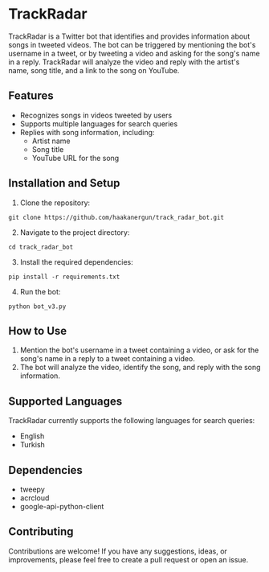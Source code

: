 # TrackRadar

TrackRadar is a Twitter bot that identifies and provides information about songs in tweeted videos. The bot can be triggered by mentioning the bot's username in a tweet, or by tweeting a video and asking for the song's name in a reply. TrackRadar will analyze the video and reply with the artist's name, song title, and a link to the song on YouTube.

## Features

- Recognizes songs in videos tweeted by users
- Supports multiple languages for search queries
- Replies with song information, including:
    - Artist name
    - Song title
    - YouTube URL for the song

## Installation and Setup

1. Clone the repository:

```
git clone https://github.com/haakanergun/track_radar_bot.git
```

2. Navigate to the project directory:

```
cd track_radar_bot
```

3. Install the required dependencies:

```
pip install -r requirements.txt
```

4. Run the bot:
```
python bot_v3.py
```


## How to Use

1. Mention the bot's username in a tweet containing a video, or ask for the song's name in a reply to a tweet containing a video.
2. The bot will analyze the video, identify the song, and reply with the song information.

## Supported Languages

TrackRadar currently supports the following languages for search queries:

- English
- Turkish

## Dependencies

- tweepy
- acrcloud
- google-api-python-client


## Contributing

Contributions are welcome! If you have any suggestions, ideas, or improvements, please feel free to create a pull request or open an issue.



